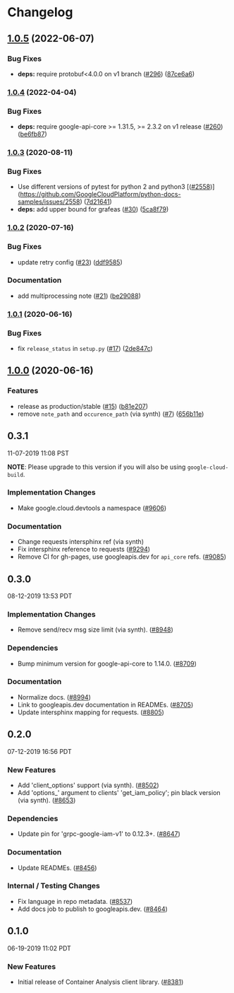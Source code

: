 # Changelog

## [1.0.5](https://github.com/googleapis/python-containeranalysis/compare/v1.0.4...v1.0.5) (2022-06-07)


### Bug Fixes

* **deps:** require protobuf<4.0.0 on v1 branch ([#296](https://github.com/googleapis/python-containeranalysis/issues/296)) ([87ce6a6](https://github.com/googleapis/python-containeranalysis/commit/87ce6a6fed7888f17f10ef08e12405ad97bff549))

### [1.0.4](https://github.com/googleapis/python-containeranalysis/compare/v1.0.3...v1.0.4) (2022-04-04)


### Bug Fixes

* **deps:** require google-api-core >= 1.31.5, >= 2.3.2 on v1 release ([#260](https://github.com/googleapis/python-containeranalysis/issues/260)) ([be6fb87](https://github.com/googleapis/python-containeranalysis/commit/be6fb87d6d3e00d798b37dc89324ca88d3da6107))

### [1.0.3](https://www.github.com/googleapis/python-containeranalysis/compare/v1.0.2...v1.0.3) (2020-08-11)


### Bug Fixes

* Use different versions of pytest for python 2 and python3 [([#2558](https://www.github.com/googleapis/python-containeranalysis/issues/2558))](https://github.com/GoogleCloudPlatform/python-docs-samples/issues/2558) ([7d21641](https://www.github.com/googleapis/python-containeranalysis/commit/7d21641eb50f574784ae7dfbb1d25a0d0af14699))
* **deps:** add upper bound for grafeas ([#30](https://www.github.com/googleapis/python-containeranalysis/issues/30)) ([5ca8f79](https://www.github.com/googleapis/python-containeranalysis/commit/5ca8f7981349ed86438185f02681225f059cc9d9))

### [1.0.2](https://www.github.com/googleapis/python-containeranalysis/compare/v1.0.1...v1.0.2) (2020-07-16)


### Bug Fixes

* update retry config ([#23](https://www.github.com/googleapis/python-containeranalysis/issues/23)) ([ddf9585](https://www.github.com/googleapis/python-containeranalysis/commit/ddf95852778c0e60961516ecd77b793e6af3295b))


### Documentation

* add multiprocessing note ([#21](https://www.github.com/googleapis/python-containeranalysis/issues/21)) ([be29088](https://www.github.com/googleapis/python-containeranalysis/commit/be290885cef76ffdd27afb44cd858c6a89d4f280))

### [1.0.1](https://www.github.com/googleapis/python-containeranalysis/compare/v1.0.0...v1.0.1) (2020-06-16)


### Bug Fixes

* fix `release_status` in `setup.py` ([#17](https://www.github.com/googleapis/python-containeranalysis/issues/17)) ([2de847c](https://www.github.com/googleapis/python-containeranalysis/commit/2de847c1cf0e3e9a4f09f35d7abb5004dcee6bad))

## [1.0.0](https://www.github.com/googleapis/python-containeranalysis/compare/v0.3.1...v1.0.0) (2020-06-16)


### Features

* release as production/stable ([#15](https://www.github.com/googleapis/python-containeranalysis/issues/15)) ([b81e207](https://www.github.com/googleapis/python-containeranalysis/commit/b81e2074eb86c015c781b79a68839cbaeb40e5b2))
* remove `note_path` and `occurence_path` (via synth) ([#7](https://www.github.com/googleapis/python-containeranalysis/issues/7)) ([656b11e](https://www.github.com/googleapis/python-containeranalysis/commit/656b11eee22f11d1109e288190fc63b6c8ff20b7))

## 0.3.1

11-07-2019 11:08 PST

**NOTE**: Please upgrade to this version if you will also be using `google-cloud-build`. 

### Implementation Changes
- Make google.cloud.devtools a namespace ([#9606](https://github.com/googleapis/google-cloud-python/pull/9606))

### Documentation
- Change requests intersphinx ref (via synth)
- Fix intersphinx reference to requests ([#9294](https://github.com/googleapis/google-cloud-python/pull/9294))
- Remove CI for gh-pages, use googleapis.dev for `api_core` refs. ([#9085](https://github.com/googleapis/google-cloud-python/pull/9085))

## 0.3.0

08-12-2019 13:53 PDT

### Implementation Changes
- Remove send/recv msg size limit (via synth). ([#8948](https://github.com/googleapis/google-cloud-python/pull/8948))

### Dependencies
- Bump minimum version for google-api-core to 1.14.0. ([#8709](https://github.com/googleapis/google-cloud-python/pull/8709))

### Documentation
- Normalize docs. ([#8994](https://github.com/googleapis/google-cloud-python/pull/8994))
- Link to googleapis.dev documentation in READMEs. ([#8705](https://github.com/googleapis/google-cloud-python/pull/8705))
- Update intersphinx mapping for requests. ([#8805](https://github.com/googleapis/google-cloud-python/pull/8805))

## 0.2.0

07-12-2019 16:56 PDT

### New Features
- Add 'client_options' support (via synth). ([#8502](https://github.com/googleapis/google-cloud-python/pull/8502))
- Add 'options_' argument to clients' 'get_iam_policy'; pin black version (via synth). ([#8653](https://github.com/googleapis/google-cloud-python/pull/8653))

### Dependencies
- Update pin for 'grpc-google-iam-v1' to 0.12.3+. ([#8647](https://github.com/googleapis/google-cloud-python/pull/8647))

### Documentation
- Update READMEs. ([#8456](https://github.com/googleapis/google-cloud-python/pull/8456))

### Internal / Testing Changes
- Fix language in repo metadata. ([#8537](https://github.com/googleapis/google-cloud-python/pull/8537))
- Add docs job to publish to googleapis.dev. ([#8464](https://github.com/googleapis/google-cloud-python/pull/8464))

## 0.1.0

06-19-2019 11:02 PDT

### New Features
- Initial release of Container Analysis client library. ([#8381](https://github.com/googleapis/google-cloud-python/pull/8381))
